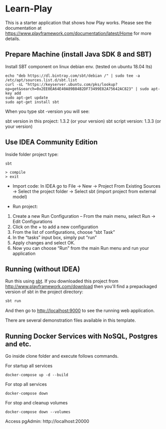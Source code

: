 # Learn-Play

This is a starter application that shows how Play works. Please see the documentation at https://www.playframework.com/documentation/latest/Home for more details.
## Prepare Machine (install Java SDK 8 and SBT)

Install SBT component on linux debian env. (tested on ubuntu 18.04 lts)

```
echo "deb https://dl.bintray.com/sbt/debian /" | sudo tee -a /etc/apt/sources.list.d/sbt.list
curl -sL "https://keyserver.ubuntu.com/pks/lookup?op=get&search=0x2EE0EA64E40A89B84B2DF73499E82A75642AC823" | sudo apt-key add
sudo apt-get update
sudo apt-get install sbt
```

When you type sbt -version you will see:

sbt version in this project: 1.3.2 (or your version)
sbt script version: 1.3.3 (or your version)

## Use IDEA Community Edition

Inside folder project type:
```
sbt

> compile
> exit
```

- Import code: In IDEA go to File -> New -> Project From Existing Sources -> Select the project folder -> Select sbt (import project from external model)

- Run project: 
1. Create a new Run Configuration – From the main menu, select Run -> Edit Configurations
2. Click on the + to add a new configuration
3. From the list of configurations, choose “sbt Task”
4. In the “tasks” input box, simply put “run”
5. Apply changes and select OK.
6. Now you can choose “Run” from the main Run menu and run your application

## Running (without IDEA)

Run this using [sbt](http://www.scala-sbt.org/).  If you downloaded this project from <http://www.playframework.com/download> then you'll find a prepackaged version of sbt in the project directory:

```bash
sbt run
```

And then go to <http://localhost:9000> to see the running web application.

There are several demonstration files available in this template.

## Running Docker Services with NoSQL, Postgres and etc.
Go inside clone folder and execute follows commands.

For startup all services
```
docker-compose up -d --build
```
For stop all services
```
docker-compose down
```

For stop and cleanup volumes
```
docker-compose down --volumes
```

Access pgAdmin: http://localhost:20000

